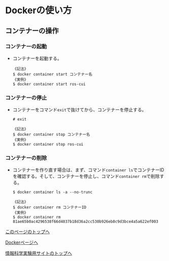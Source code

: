 # Dockerの使い方

## コンテナーの操作

### コンテナーの起動
- コンテナーを起動する。
    ```
    《記法》
    $ docker container start コンテナー名
    《実例》
    $ docker container start ros-cui
    ```

### コンテナーの停止
- コンテナーをコマンド`exit`で抜けてから、コンテナーを停止する。
    ```
    # exit
    ```
    ```
    《記法》
    $ docker container stop コンテナー名
    《実例》
    $ docker container stop ros-cui
    ```

### コンテナーの削除
- コンテナーを作り直す場合は、まず、コマンド`container ls`でコンテナーIDを確認する。そして、コンテナーを停止し、コマンド`container rm`で削除する。
    ```
    $ docker container ls -a --no-trunc
    ```
    ```
    《記法》
    $ docker container rm コンテナーID
    《実例》
    $ docker container rm 81ae65b0ac4296538f66d4037b18d36a2cc530b926eb0c9d3bce4a5a622ef003
    ```


[このページのトップへ](#)

[Dockerページへ](https://stl-apu.github.io/laboratory_experiments/docker)

[情報科学実験用サイトのトップへ](https://stl-apu.github.io/laboratory_experiments/)
